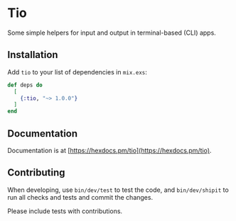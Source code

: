 # Tio

Some simple helpers for input and output in terminal-based (CLI) apps.

## Installation

Add `tio` to your list of dependencies in `mix.exs`:

```elixir
def deps do
  [
    {:tio, "~> 1.0.0"}
  ]
end
```

## Documentation

Documentation is at [https://hexdocs.pm/tio](https://hexdocs.pm/tio).

## Contributing

When developing, use `bin/dev/test` to test the code, and `bin/dev/shipit` to run
all checks and tests and commit the changes.

Please include tests with contributions.

